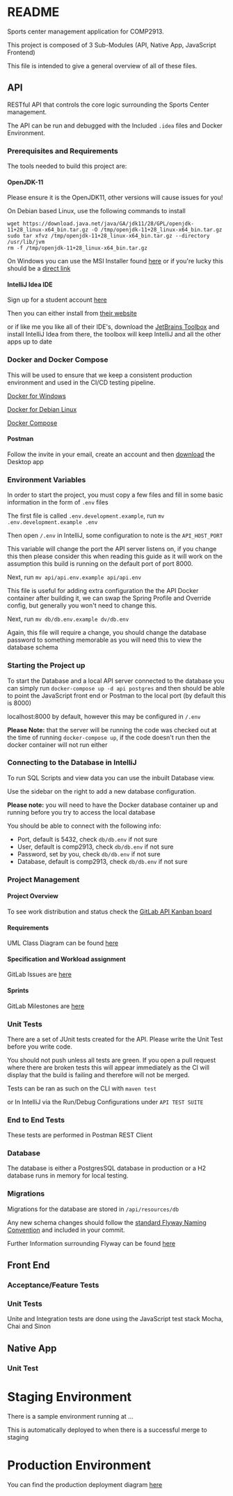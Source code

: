 # README

Sports center management application for COMP2913.

This project is composed of 3 Sub-Modules (API, Native App, JavaScript Frontend)

This file is intended to give a general overview of all of these files.

## API

RESTful API that controls the core logic surrounding the Sports Center management.

The API can be run and debugged with the Included `.idea` files and Docker Environment.

### Prerequisites and Requirements

The tools needed to build this project are:

#### OpenJDK-11

Please ensure it is the OpenJDK11, other versions will cause issues for you!

On Debian based Linux, use the following commands to install

```shell script
wget https://download.java.net/java/GA/jdk11/28/GPL/openjdk-11+28_linux-x64_bin.tar.gz -O /tmp/openjdk-11+28_linux-x64_bin.tar.gz
sudo tar xfvz /tmp/openjdk-11+28_linux-x64_bin.tar.gz --directory /usr/lib/jvm
rm -f /tmp/openjdk-11+28_linux-x64_bin.tar.gz
```

On Windows you can use the MSI Installer found [here](https://developers.redhat.com/products/openjdk/download)
or if you're lucky this should be a [direct link](https://developers.redhat.com/download-manager/file/java-11-openjdk-11.0.6.10-2.windows.redhat.x86_64.msi)


#### IntelliJ Idea IDE

Sign up for a student account [here](https://www.jetbrains.com/student/)

Then you can either install from [their website](https://www.jetbrains.com/idea/)

or if like me you
like all of their IDE's, download the [JetBrains Toolbox](https://www.jetbrains.com/toolbox-app/) and install
IntelliJ Idea from there, the toolbox will keep IntelliJ and all the other apps up to date

### Docker and Docker Compose

This will be used to ensure that we keep a consistent production environment
and used in the CI/CD testing pipeline.

[Docker for Windows](https://docs.docker.com/docker-for-windows/install/)

[Docker for Debian Linux](https://docs.docker.com/install/linux/docker-ce/ubuntu/)

[Docker Compose](https://docs.docker.com/compose/install/)

#### Postman

Follow the invite in your email, create an account and then [download](https://www.postman.com/downloads/) the Desktop app

### Environment Variables

In order to start the project, you must copy a few files and fill in some basic information in the form of `.env` files

The first file is called `.env.development.example`, run `mv .env.development.example .env`

Then open `/.env` in IntelliJ, some configuration to note is the `API_HOST_PORT`

This variable will change the port the API server listens on, if you change this then
please consider this when reading this guide as it will work on the assumption
this build is running on the default port of port 8000.

Next, run `mv api/api.env.example api/api.env`

This file is useful for adding extra configuration the the API Docker container
after building it, we can swap the Spring Profile and Override config, but
generally you won't need to change this.

Next, run `mv db/db.env.example dv/db.env`

Again, this file will require a change, you should change the database
password to something memorable as you will need this to view the database schema

### Starting the Project up

To start the Database and a local API server connected to the database you can simply run `docker-compose up -d api postgres` and then should be able to point the JavaScript front end or Postman to the local port (by default this is 8000)

localhost:8000 by default, however this may be configured in `/.env`

**Please Note:** that the server will be running the code was checked out at the time of running `docker-compose up`, if the code doesn't run then the docker container will not run either

### Connecting to the Database in IntelliJ

To run SQL Scripts and view data you can use the inbuilt Database view.

Use the sidebar on the right to add a new database configuration.

**Please note:** you will need to have the Docker database container up and running before you try to access the local database

You should be able to connect with the following info:
- Port, default is 5432, check `db/db.env` if not sure
- User, default is comp2913, check `db/db.env` if not sure
- Password, set by you, check `db/db.env` if not sure
- Database, default is comp2913, check `db/db.env` if not sure

### Project Management

#### Project Overview

To see work distribution and status check the [GitLab API Kanban board](https://gitlab.com/sgarwood/comp2913-sports-centre-management-project/-/boards/1552867)

#### Requirements

UML Class Diagram can be found [here](https://drive.google.com/drive/folders/1qaHaNSR7rIn5w9SIfkEccdTDHShAKLuu)

#### Specification and Workload assignment

GitLab Issues are [here](https://gitlab.com/sgarwood/comp2913-sports-centre-management-project/issues)

#### Sprints

GitLab Milestones are [here](https://gitlab.com/sgarwood/comp2913-sports-centre-management-project/-/milestones)

### Unit Tests

There are a set of JUnit tests created for the API. Please write the Unit Test before you write code.

You should not push unless all tests are green. If you open a pull request where there are broken tests
this will appear immediately as the CI will display that the build is failing and therefore will not be
merged.

Tests can be ran as such on the CLI with `maven test`

or In IntelliJ via the Run/Debug Configurations under `API TEST SUITE`

### End to End Tests

These tests are performed in Postman REST Client

### Database

The database is either a PostgresSQL database in production or a H2 database runs in memory for
local testing.

### Migrations

Migrations for the database are stored in `/api/resources/db`

Any new schema changes should follow the [standard Flyway Naming Convention](https://flywaydb.org/documentation/migrations#naming) and included in your commit.

Further Information surrounding Flyway can be found [here](https://flywaydb.org/documentation/migrations#overview)


## Front End

### Acceptance/Feature Tests

### Unit Tests

Unite and Integration tests are done using the JavaScript test stack Mocha, Chai and Sinon

## Native App


### Unit Test



# Staging Environment

There is a sample environment running at ...

This is automatically deployed to when there is a successful merge to staging

# Production Environment

You can find the production deployment diagram [here](https://www.draw.io/#G1YYV0_hLkMsQqtDgw5gjmA94cBizx8cLn)
